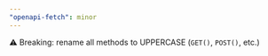 ```yaml
---
"openapi-fetch": minor
---
```


⚠️ Breaking: rename all methods to UPPERCASE (`GET()`, `POST()`, etc.)
